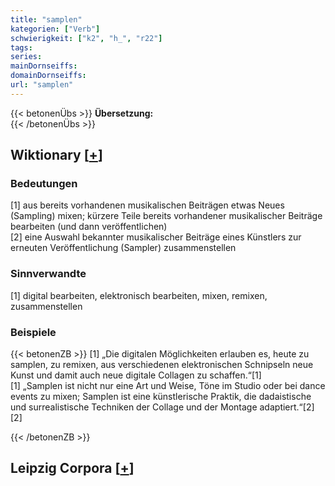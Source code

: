 ```yaml
---
title: "samplen"
kategorien: ["Verb"]
schwierigkeit: ["k2", "h_", "r22"]
tags:
series:
mainDornseiffs:
domainDornseiffs:
url: "samplen"
---
```


{{< betonenÜbs >}}
**Übersetzung:**  
{{< /betonenÜbs >}}

## Wiktionary [[+](https://de.wiktionary.org/wiki/samplen)]

### Bedeutungen
[1] aus bereits vorhandenen musikalischen Beiträgen etwas Neues (Sampling) mixen; kürzere Teile bereits vorhandener musikalischer Beiträge bearbeiten (und dann veröffentlichen)  
[2] eine Auswahl bekannter musikalischer Beiträge eines Künstlers zur erneuten Veröffentlichung (Sampler) zusammenstellen  

### Sinnverwandte
[1] digital bearbeiten, elektronisch bearbeiten, mixen, remixen, zusammenstellen  

### Beispiele
{{< betonenZB >}}
[1] „Die digitalen Möglichkeiten erlauben es, heute zu samplen, zu remixen, aus verschiedenen elektronischen Schnipseln neue Kunst und damit auch neue digitale Collagen zu schaffen.“[1]  
[1] „Samplen ist nicht nur eine Art und Weise, Töne im Studio oder bei dance events zu mixen; Samplen ist eine künstlerische Praktik, die dadaistische und surrealistische Techniken der Collage und der Montage adaptiert.“[2]  
[2]  

{{< /betonenZB >}}

## Leipzig Corpora [[+](https://corpora.uni-leipzig.de/en/res?word=samplen&corpusId=deu_newscrawl-public_2018)]


